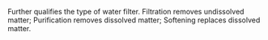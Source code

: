 ﻿Further qualifies the type of water filter.  Filtration removes undissolved matter; Purification removes dissolved matter; Softening replaces dissolved matter.